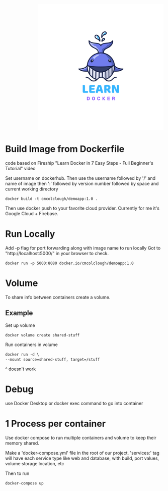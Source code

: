 <p align="right">
    <img src="assets/Blue Whale Studio Cartoon Logo.png" height=400 width=400>
</p>

# Build Image from Dockerfile

code based on Fireship "Learn Docker in 7 Easy Steps - Full Beginner's Tutorial" video

Set username on dockerhub. Then use the username followed by '/' and name of image then ':' followed by version number followed by space and current working directory

```
docker build -t cmcolclough/demoapp:1.0 .
```

Then use docker push to your favorite cloud provider. Currently for me it's Google Cloud + Firebase.

# Run Locally
Add -p flag for port forwarding along with image name to run locally
Got to "http://localhost:5000/" in your browser to check.

```
docker run -p 5000:8080 docker.io/cmcolclough/demoapp:1.0
```

# Volume
To share info between containers create a volume.

## Example

Set up volume
```
docker volume create shared-stuff
```
Run containers in volume
```
docker run -d \
--mount source=shared-stuff, target=/stuff
```
^ doesn't work

# Debug
use Docker Desktop or docker exec command to go into container

# 1 Process per container

Use docker compose to run multiple containers and volume to keep their memory shared.

Make a 'docker-compose.yml' file in the root of our project.
'services:' tag will have each service type like web and database, with build, port values, volume storage location, etc

Then to run
```
docker-compose up 
```
